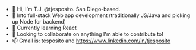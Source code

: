 - 👋  Hi, I’m T.J. @tjesposito.  San Diego-based.
- 👀  Into full-stack Web app development (traditionally JS/Java and picking up Node for backend)
- 🌱  Currently learning React
- 💞️  Looking to collaborate on anything I'm able to contribute to!
- 📫  Gmail is: tesposito and https://www.linkedin.com/in/tjesposito

<!---
tesposito4/tesposito4 is a ✨ special ✨ repository because its `README.md` (this file) appears on your GitHub profile.
You can click the Preview link to take a look at your changes.
--->
